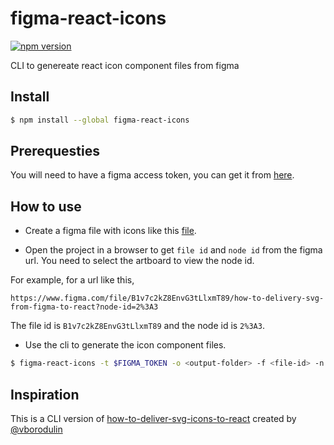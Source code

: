 # figma-react-icons

[![npm version](https://badge.fury.io/js/figma-react-icons.svg)](https://badge.fury.io/js/figma-react-icons)

CLI to genereate react icon component files from figma


## Install
```bash
$ npm install --global figma-react-icons
```

## Prerequesties
You will need to have a figma access token, you can get it from [here](https://www.figma.com/developers/api#authentication).


## How to use

- Create a figma file with icons like this [file](https://www.figma.com/file/B1v7c2kZ8EnvF3tLlxmT69/how-to-delivery-svg-from-figma-to-react?node-id=0%3A1).

- Open the project in a browser to get `file id` and `node id` from the figma url. You need to select the artboard to view the node id.

For example, for a url like this,
```
https://www.figma.com/file/B1v7c2kZ8EnvG3tLlxmT89/how-to-delivery-svg-from-figma-to-react?node-id=2%3A3
```

The file id is `B1v7c2kZ8EnvG3tLlxmT89` and the node id is `2%3A3`.

- Use the cli to generate the icon component files.

```bash
$ figma-react-icons -t $FIGMA_TOKEN -o <output-folder> -f <file-id> -n <node-id>
```

## Inspiration

This is a CLI version of [how-to-deliver-svg-icons-to-react](https://github.com/vborodulin/how-to-deliver-svg-icons-to-react) created by [@vborodulin](https://github.com/vborodulin/how-to-deliver-svg-icons-to-react)